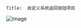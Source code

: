 
    Title:  自定义系统返回按钮项目
    
![image](https://github.com/indexjincieryi/CustomBackNavigationProject/back.gif)


